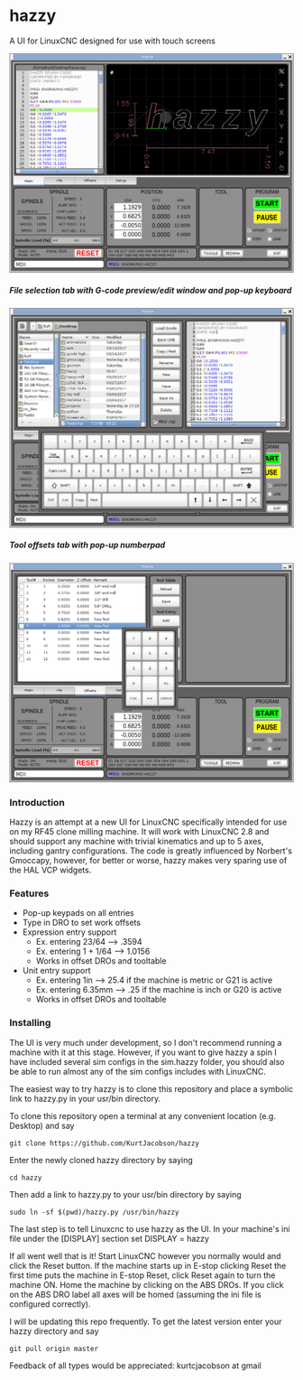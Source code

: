 # hazzy

A UI for LinuxCNC designed for use with touch screens

![Main screen with back-plot](/screenshots/Screenshot_1.png?raw=true "Main screen with back-plot")

##### File selection tab with G-code preview/edit window and pop-up keyboard
![File selection page](/screenshots/Screenshot_2.png?raw=true "File selection page")

##### Tool offsets tab with pop-up numberpad
![Tool edit page](/screenshots/Screenshot_3.png?raw=true "Optional Title")

### Introduction
Hazzy is an attempt at a new UI for LinuxCNC specifically intended for use on my RF45 clone milling machine. It will work with LinuxCNC 2.8 and should support any machine with trivial kinematics and up to 5 axes, including gantry configurations. The code is greatly influenced by Norbert's Gmoccapy, however, for better or worse, hazzy makes very sparing use of the HAL VCP widgets.

### Features
* Pop-up keypads on all entries
* Type in DRO to set work offsets
* Expression entry support
    * Ex. entering 23/64 --> .3594
    * Ex. entering 1 + 1/64 --> 1.0156
    * Works in offset DROs and tooltable
* Unit entry support
    * Ex. entering 1in --> 25.4 if the machine is metric or G21 is active
    * Ex. entering 6.35mm --> .25 if the machine is inch or G20 is active 
    * Works in offset DROs and tooltable

### Installing

The UI is very much under development, so I don't recommend running a machine with it at this stage. However, if you want to give hazzy a spin I have included several sim configs in the sim.hazzy folder, you should also be able to run almost any of the sim configs includes with LinuxCNC.  

The easiest way to try hazzy is to clone this repository and place a symbolic link to hazzy.py in your usr/bin directory.

To clone this repository open a terminal at any convenient location (e.g. Desktop) and say
```
git clone https://github.com/KurtJacobson/hazzy
```

Enter the newly cloned hazzy directory by saying
```
cd hazzy
```

Then add a link to hazzy.py to your usr/bin directory by saying  

```
sudo ln -sf $(pwd)/hazzy.py /usr/bin/hazzy
```

The last step is to tell Linuxcnc to use hazzy as the UI. In your machine's ini file under the [DISPLAY] section set DISPLAY = hazzy


If all went well that is it!  Start LinuxCNC however you normally would and click the Reset button. If the machine starts up in E-stop clicking Reset the first time puts the machine in E-stop Reset, click Reset again to turn the machine ON.  Home the machine by clicking on the ABS DROs.  If you click on the ABS DRO label all axes will be homed (assuming the ini file is configured correctly).


I will be updating this repo frequently. To get the latest version enter your hazzy directory and say
```
git pull origin master
```

Feedback of all types would be appreciated: kurtcjacobson at gmail
